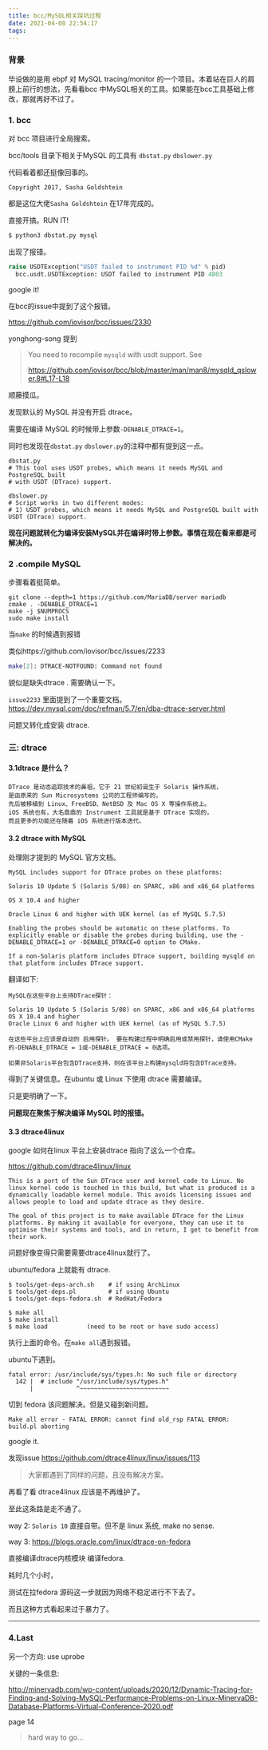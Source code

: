 ```yaml
---
title: bcc/MySQL相关踩坑过程
date: 2021-04-08 22:54:17
tags:
---
```


### 背景

毕设做的是用 ebpf 对 MySQL tracing/monitor 的一个项目。本着站在巨人的肩膀上前行的想法，先看看bcc 中MySQL相关的工具。如果能在bcc工具基础上修改，那就再好不过了。

<!--more--> 

### 1. bcc

对 bcc 项目进行全局搜索。

bcc/tools 目录下相关于MySQL 的工具有 `dbstat.py` `dbslower.py`

代码看着都还挺像回事的。

 `Copyright 2017, Sasha Goldshtein` 

都是这位大佬`Sasha Goldshtein` 在17年完成的。

直接开搞。RUN IT!

```bash
$ python3 dbstat.py mysql 
```

出现了报错。

```python
raise USDTException("USDT failed to instrument PID %d" % pid)
  bcc.usdt.USDTException: USDT failed to instrument PID 4803
```

google it!

在bcc的issue中提到了这个报错。

https://github.com/iovisor/bcc/issues/2330

yonghong-song 提到

>  You need to recompile `mysqld` with usdt support. See
>
> https://github.com/iovisor/bcc/blob/master/man/man8/mysqld_qslower.8#L17-L18

顺藤摸瓜。

发现默认的 MySQL 并没有开启 dtrace。

需要在编译 MySQL 的时候带上参数`-DENABLE_DTRACE=1`。

同时也发现在`dbstat.py` `dbslower.py`的注释中都有提到这一点。

```
dbstat.py
# This tool uses USDT probes, which means it needs MySQL and PostgreSQL built
# with USDT (DTrace) support.

dbslower.py
# Script works in two different modes:
# 1) USDT probes, which means it needs MySQL and PostgreSQL built with USDT (DTrace) support.
```

**现在问题就转化为编译安装MySQL并在编译时带上参数。事情在现在看来都是可解决的。**

### 2 .compile MySQL

步骤看着挺简单。

```
git clone --depth=1 https://github.com/MariaDB/server mariadb
cmake . -DENABLE_DTRACE=1
make -j $NUMPROCS
sudo make install
```

当`make` 的时候遇到报错

类似https://github.com/iovisor/bcc/issues/2233

```bash
make[2]: DTRACE-NOTFOUND: Command not found
```

貌似是缺失dtrace . 需要确认一下。

`issue2233` 里面提到了一个重要文档。
https://dev.mysql.com/doc/refman/5.7/en/dba-dtrace-server.html

问题又转化成安装 dtrace.

### 三: dtrace

#### 3.1dtrace 是什么？

```
DTrace 是动态追踪技术的鼻祖，它于 21 世纪初诞生于 Solaris 操作系统，
是由原来的 Sun Microsystems 公司的工程师编写的，
先后被移植到 Linux、FreeBSD、NetBSD 及 Mac OS X 等操作系统上。
iOS 系统也有，大名鼎鼎的 Instrument 工具就是基于 DTrace 实现的，
而且更多的功能还在随着 iOS 系统进行版本迭代。
```

#### 3.2 dtrace with MySQL

处理刚才提到的 MySQL 官方文档。

```
MySQL includes support for DTrace probes on these platforms:

Solaris 10 Update 5 (Solaris 5/08) on SPARC, x86 and x86_64 platforms

OS X 10.4 and higher

Oracle Linux 6 and higher with UEK kernel (as of MySQL 5.7.5)

Enabling the probes should be automatic on these platforms. To explicitly enable or disable the probes during building, use the -DENABLE_DTRACE=1 or -DENABLE_DTRACE=0 option to CMake.

If a non-Solaris platform includes DTrace support, building mysqld on that platform includes DTrace support.
```

翻译如下:

```
MySQL在这些平台上支持DTrace探针：

Solaris 10 Update 5 (Solaris 5/08) on SPARC, x86 and x86_64 platforms
OS X 10.4 and higher
Oracle Linux 6 and higher with UEK kernel (as of MySQL 5.7.5)

在这些平台上应该是自动的 启用探针。 要在构建过程中明确启用或禁用探针，请使用CMake的-DENABLE_DTRACE = 1或-DENABLE_DTRACE = 0选项。

如果非Solaris平台包含DTrace支持，则在该平台上构建mysqld将包含DTrace支持。
```

得到了关键信息。在ubuntu 或 Linux 下使用 dtrace 需要编译。

只是更明确了一下。

**问题现在聚焦于解决编译 MySQL 时的报错。**

#### 3.3 dtrace4linux

google  如何在linux 平台上安装dtrace 指向了这么一个仓库。

https://github.com/dtrace4linux/linux

```
This is a port of the Sun DTrace user and kernel code to Linux. No linux kernel code is touched in this build, but what is produced is a dynamically loadable kernel module. This avoids licensing issues and allows people to load and update dtrace as they desire.

The goal of this project is to make available DTrace for the Linux platforms. By making it available for everyone, they can use it to optimise their systems and tools, and in return, I get to benefit from their work.
```

问题好像变得只需要需要dtrace4linux就行了。

ubuntu/fedora 上就能有 dtrace.

```
$ tools/get-deps-arch.sh	# if using ArchLinux
$ tools/get-deps.pl 		# if using Ubuntu
$ tools/get-deps-fedora.sh	# RedHat/Fedora

$ make all
$ make install
$ make load           (need to be root or have sudo access)
```

执行上面的命令。在`make all`遇到报错。 

ubuntu下遇到。

```
fatal error: /usr/include/sys/types.h: No such file or directory
  142 |  # include "/usr/include/sys/types.h"
      |            ^~~~~~~~~~~~~~~~~~~~~~~~~~
```

切到 fedora 该问题解决。但是又碰到新问题。

```
Make all error - FATAL ERROR: cannot find old_rsp FATAL ERROR: build.pl aborting
```

google it.

发现issue https://github.com/dtrace4linux/linux/issues/113

> 大家都遇到了同样的问题，且没有解决方案。

再看了看 dtrace4linux 应该是不再维护了。

至此这条路是走不通了。

way 2: `Solaris 10` 直接自带。但不是 linux 系统, make no sense.

way 3: https://blogs.oracle.com/linux/dtrace-on-fedora

直接编译dtrace内核模块 编译fedora. 

耗时几个小时，	

测试在拉fedora 源码这一步就因为网络不稳定进行不下去了。

而且这种方式看起来过于暴力了。

---

### 4.Last

另一个方向: use uprobe

关键的一条信息:

http://minervadb.com/wp-content/uploads/2020/12/Dynamic-Tracing-for-Finding-and-Solving-MySQL-Performance-Problems-on-Linux-MinervaDB-Database-Platforms-Virtual-Conference-2020.pdf

page 14

>  hard way to go...

